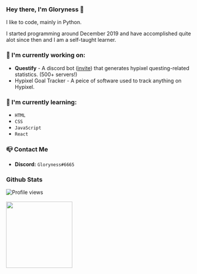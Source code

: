 ### Hey there, I'm Gloryness 👋

I like to code, mainly in Python.

I started programming around December 2019 and have accomplished quite alot since then and I am a self-taught learner.

### 🔭 I'm currently working on:
- **Questify** - A discord bot ([invite](https://discord.com/api/oauth2/authorize?client_id=884835091837235210&permissions=2147863552&scope=bot%20applications.commands)) that generates hypixel questing-related statistics. (500+ servers!)
- Hypixel Goal Tracker - A peice of software used to track anything on Hypixel.

### 🌱 I'm currently learning:
- `HTML`
- `CSS`
- `JavaScript`
- `React`

### 📪 Contact Me
- **Discord:** `Gloryness#6665`

### Github Stats
![Profile views](https://gpvc.arturio.dev/Gloryness)<br><br>
<img height="180em" src="https://github-readme-stats.vercel.app/api?username=Gloryness&count_private=true&show_icons=true&theme=radical" />
